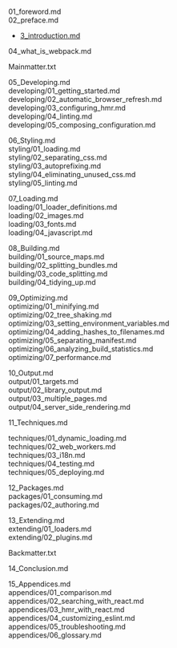 01\_foreword.md  
02\_preface.md

* [3_introduction.md](manuscript/03_introduction.md)

04\_what\_is\_webpack.md

Mainmatter.txt

05\_Developing.md  
developing/01\_getting\_started.md  
developing/02\_automatic\_browser\_refresh.md  
developing/03\_configuring\_hmr.md  
developing/04\_linting.md  
developing/05\_composing\_configuration.md

06\_Styling.md  
styling/01\_loading.md  
styling/02\_separating\_css.md  
styling/03\_autoprefixing.md  
styling/04\_eliminating\_unused\_css.md  
styling/05\_linting.md

07\_Loading.md  
loading/01\_loader\_definitions.md  
loading/02\_images.md  
loading/03\_fonts.md  
loading/04\_javascript.md

08\_Building.md  
building/01\_source\_maps.md  
building/02\_splitting\_bundles.md  
building/03\_code\_splitting.md  
building/04\_tidying\_up.md

09\_Optimizing.md  
optimizing/01\_minifying.md  
optimizing/02\_tree\_shaking.md  
optimizing/03\_setting\_environment\_variables.md  
optimizing/04\_adding\_hashes\_to\_filenames.md  
optimizing/05\_separating\_manifest.md  
optimizing/06\_analyzing\_build\_statistics.md  
optimizing/07\_performance.md

10\_Output.md  
output/01\_targets.md  
output/02\_library\_output.md  
output/03\_multiple\_pages.md  
output/04\_server\_side\_rendering.md

11\_Techniques.md

techniques/01\_dynamic\_loading.md  
techniques/02\_web\_workers.md  
techniques/03\_i18n.md  
techniques/04\_testing.md  
techniques/05\_deploying.md

12\_Packages.md  
packages/01\_consuming.md  
packages/02\_authoring.md

13\_Extending.md  
extending/01\_loaders.md  
extending/02\_plugins.md

Backmatter.txt

14\_Conclusion.md

15\_Appendices.md  
appendices/01\_comparison.md  
appendices/02\_searching\_with\_react.md  
appendices/03\_hmr\_with\_react.md  
appendices/04\_customizing\_eslint.md  
appendices/05\_troubleshooting.md  
appendices/06\_glossary.md

